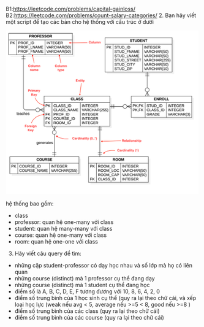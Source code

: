 B1:https://leetcode.com/problems/capital-gainloss/
B2:https://leetcode.com/problems/count-salary-categories/
2. Bạn hãy viết một script để tạo các bản cho hệ thống với cấu trúc ở dưới

![img.png](img.png)

hệ thống bao gồm:

- class
- professor: quan hệ one-many với class
- student: quan hệ many-many với class
- course: quan hệ one-many với class
- room: quan hệ one-one với class

3. Hãy viết câu query để tìm:
- những cặp student-professor có dạy học nhau và số lớp mà họ có liên quan
- những course (distinct) mà 1 professor cụ thể đang dạy
- những course (distinct) mà 1 student cụ thể đang học
- điểm số là A, B, C, D, E, F tương đương với 10, 8, 6, 4, 2, 0
- điểm số trung bình của 1 học sinh cụ thể (quy ra lại theo chữ cái, và xếp loại học lực (weak nếu avg < 5, average nếu >=5 < 8, good nếu >=8 )
- điểm số trung bình của các class (quy ra lại theo chữ cái)
- điểm số trung bình của các course (quy ra lại theo chữ cái)